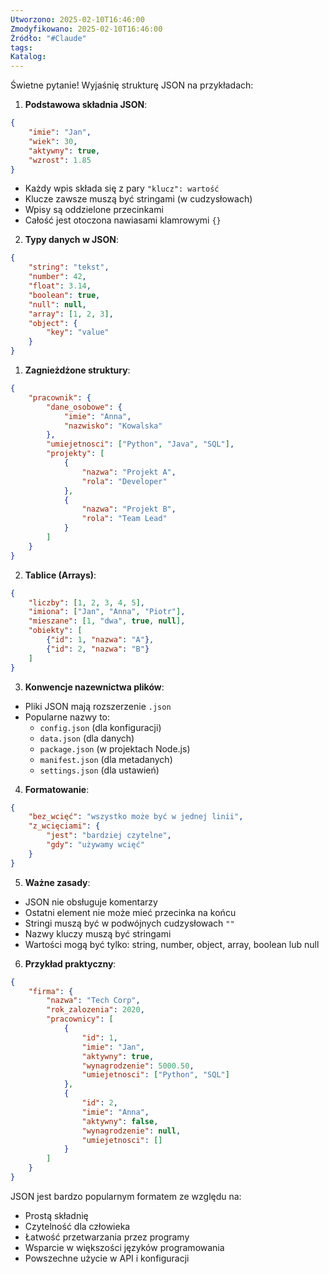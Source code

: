 ```yaml
---
Utworzono: 2025-02-10T16:46:00
Zmodyfikowano: 2025-02-10T16:46:00
Źródło: "#Claude"
tags: 
Katalog:
---
```



Świetne pytanie! Wyjaśnię strukturę JSON na przykładach:

1. **Podstawowa składnia JSON**:
```json
{
    "imie": "Jan",
    "wiek": 30,
    "aktywny": true,
    "wzrost": 1.85
}
```
- Każdy wpis składa się z pary `"klucz": wartość`
- Klucze zawsze muszą być stringami (w cudzysłowach)
- Wpisy są oddzielone przecinkami
- Całość jest otoczona nawiasami klamrowymi `{}`

2. **Typy danych w JSON**:
```json
{
    "string": "tekst",
    "number": 42,
    "float": 3.14,
    "boolean": true,
    "null": null,
    "array": [1, 2, 3],
    "object": {
        "key": "value"
    }
}
```

1. **Zagnieżdżone struktury**:
```json
{
    "pracownik": {
        "dane_osobowe": {
            "imie": "Anna",
            "nazwisko": "Kowalska"
        },
        "umiejetnosci": ["Python", "Java", "SQL"],
        "projekty": [
            {
                "nazwa": "Projekt A",
                "rola": "Developer"
            },
            {
                "nazwa": "Projekt B",
                "rola": "Team Lead"
            }
        ]
    }
}
```

2. **Tablice (Arrays)**:
```json
{
    "liczby": [1, 2, 3, 4, 5],
    "imiona": ["Jan", "Anna", "Piotr"],
    "mieszane": [1, "dwa", true, null],
    "obiekty": [
        {"id": 1, "nazwa": "A"},
        {"id": 2, "nazwa": "B"}
    ]
}
```

3. **Konwencje nazewnictwa plików**:
- Pliki JSON mają rozszerzenie `.json`
- Popularne nazwy to:
  - `config.json` (dla konfiguracji)
  - `data.json` (dla danych)
  - `package.json` (w projektach Node.js)
  - `manifest.json` (dla metadanych)
  - `settings.json` (dla ustawień)

4. **Formatowanie**:
```json
{
    "bez_wcięć": "wszystko może być w jednej linii",
    "z_wcięciami": {
        "jest": "bardziej czytelne",
        "gdy": "używamy wcięć"
    }
}
```

5. **Ważne zasady**:
- JSON nie obsługuje komentarzy
- Ostatni element nie może mieć przecinka na końcu
- Stringi muszą być w podwójnych cudzysłowach `""`
- Nazwy kluczy muszą być stringami
- Wartości mogą być tylko: string, number, object, array, boolean lub null

6. **Przykład praktyczny**:
```json
{
    "firma": {
        "nazwa": "Tech Corp",
        "rok_zalozenia": 2020,
        "pracownicy": [
            {
                "id": 1,
                "imie": "Jan",
                "aktywny": true,
                "wynagrodzenie": 5000.50,
                "umiejetnosci": ["Python", "SQL"]
            },
            {
                "id": 2,
                "imie": "Anna",
                "aktywny": false,
                "wynagrodzenie": null,
                "umiejetnosci": []
            }
        ]
    }
}
```

JSON jest bardzo popularnym formatem ze względu na:
- Prostą składnię
- Czytelność dla człowieka
- Łatwość przetwarzania przez programy
- Wsparcie w większości języków programowania
- Powszechne użycie w API i konfiguracji
